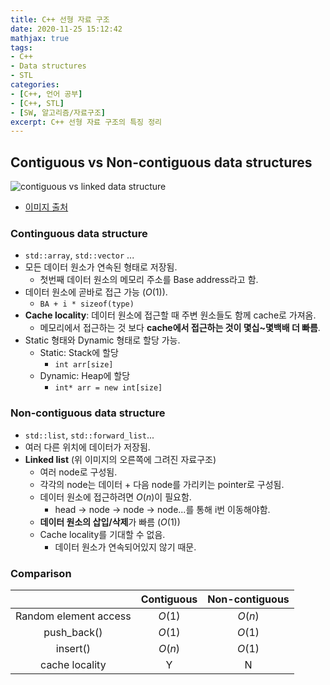 ```yaml
---
title: C++ 선형 자료 구조
date: 2020-11-25 15:12:42
mathjax: true
tags: 
- C++
- Data structures
- STL
categories: 
- [C++, 언어 공부]
- [C++, STL]
- [SW, 알고리즘/자료구조]
excerpt: C++ 선형 자료 구조의 특징 정리
---
```


## Contiguous vs Non-contiguous data structures

![contiguous vs linked data structure](https://examradar.com/wp-content/uploads/2016/09/Contiguous-and-Non-contiguous-structures.gif)

- [이미지 출처](https://examradar.com/introduction-data-structures/)

### Continguous data structure

- `std::array`, `std::vector` ...
- 모든 데이터 원소가 연속된 형태로 저장됨.
  - 첫번째 데이터 원소의 메모리 주소를 Base address라고 함.
- 데이터 원소에 곧바로 접근 가능 ($O(1)$).
  - `BA + i * sizeof(type)`
- **Cache locality**: 데이터 원소에 접근할 때 주변 원소들도 함께 cache로 가져옴.
  - 메모리에서 접근하는 것 보다 **cache에서 접근하는 것이 몇십~몇백배 더 빠름**.
- Static 형태와 Dynamic 형태로 할당 가능.
  - Static: Stack에 할당
    - `int arr[size]`
  - Dynamic: Heap에 할당
    - `int* arr = new int[size]`

### Non-contiguous data structure

- `std::list`, `std::forward_list`...
- 여러 다른 위치에 데이터가 저장됨.
- **Linked list** (위 이미지의 오른쪽에 그려진 자료구조)
  - 여러 node로 구성됨.
  - 각각의 node는 데이터 + 다음 node를 가리키는 pointer로 구성됨.
  - 데이터 원소에 접근하려면 $O(n)$이 필요함.
    - head -> node -> node -> node...를 통해 i번 이동해야함.
  - **데이터 원소의 삽입/삭제**가 빠름 ($O(1)$)
  - Cache locality를 기대할 수 없음.
    - 데이터 원소가 연속되어있지 않기 때문.

### Comparison

| |Contiguous|Non-contiguous|
|:-:|:-:|:-:|
|Random element access|$O(1)$|$O(n)$|
|push_back()|$O(1)$|$O(1)$|
|insert()|$O(n)$|$O(1)$|
|cache locality|Y|N|
